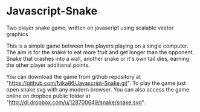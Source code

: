 Javascript-Snake
================

Two player snake game, written on javascript using scalable vector graphics

This is a simple game between two players playing on a single computer. The aim is for the snake to eat more fruit and get longer than the opponent. Snake that crashes into a wall, another snake or it's own tail dies, earning the other player additional points.

You can download the game from github repository at "https://github.com/Nika86/Javascript-Snake.git". To play the game just open snake.svg with any modern browser. You can also access the game online on dropbox public folder at "http://dl.dropbox.com/u/128700649/snake/snake.svg".